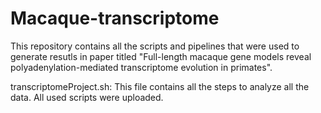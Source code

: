 # Macaque-transcriptome
This repository contains all the scripts and pipelines that were used to generate resutls in paper titled "Full-length macaque gene models reveal polyadenylation-mediated transcriptome evolution in primates".

transcriptomeProject.sh: This file contains all the steps to analyze all the data. All used scripts were uploaded.
